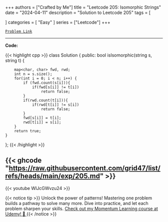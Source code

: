 
+++
authors = ["Crafted by Me"]
title = "Leetcode 205: Isomorphic Strings"
date = "2024-04-11"
description = "Solution to Leetcode 205"
tags = [
    
]
categories = [
    "Easy"
]
series = ["Leetcode"]
+++



[`Problem Link`](https://leetcode.com/problems/isomorphic-strings/description/)

---

**Code:**

{{< highlight cpp >}}
class Solution {
public:
    bool isIsomorphic(string s, string t) {
       
         
        map<char, char> fwd, rwd;
        int n = s.size();
        for(int i = 0; i < n; i++) {
            if (fwd.count(s[i])){
                if(fwd[s[i]] != t[i])
                    return false;
            }
            if(rwd.count(t[i])){
                if(rwd[t[i]] != s[i])
                    return false;
            }
            fwd[s[i]] = t[i];
            rwd[t[i]] = s[i];
        }
        return true;
    }
};
{{< /highlight >}}

{{< ghcode "https://raw.githubusercontent.com/grid47/list/refs/heads/main/exp/205.md" >}}
---
{{< youtube WIJcGWvzu24 >}}

{{< notice tip >}}
Unlock the power of patterns! Mastering one problem builds a pathway to solve many more. Dive into practice, and let each problem sharpen your skills. [Check out my Momentum Learning course at Udemy! 🚀 ](https://www.udemy.com/course/algorithms-and-data-structures-in-cpp/)
{{< /notice >}}

